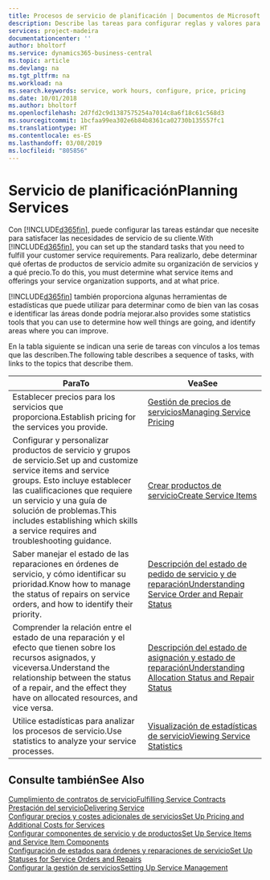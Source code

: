 ```yaml
---
title: Procesos de servicio de planificación | Documentos de Microsoft
description: Describe las tareas para configurar reglas y valores para definir las directivas y los procesos de servicios.
services: project-madeira
documentationcenter: ''
author: bholtorf
ms.service: dynamics365-business-central
ms.topic: article
ms.devlang: na
ms.tgt_pltfrm: na
ms.workload: na
ms.search.keywords: service, work hours, configure, price, pricing
ms.date: 10/01/2018
ms.author: bholtorf
ms.openlocfilehash: 2d7fd2c9d1387575254a7014c8a6f18c61c568d3
ms.sourcegitcommit: 1bcfaa99ea302e6b84b8361ca02730b135557fc1
ms.translationtype: HT
ms.contentlocale: es-ES
ms.lasthandoff: 03/08/2019
ms.locfileid: "805856"
---
```

# <a name="planning-services"></a><span data-ttu-id="4e4fa-103">Servicio de planificación</span><span class="sxs-lookup"><span data-stu-id="4e4fa-103">Planning Services</span></span>
<span data-ttu-id="4e4fa-104">Con [!INCLUDE[d365fin](includes/d365fin_md.md)], puede configurar las tareas estándar que necesite para satisfacer las necesidades de servicio de su cliente.</span><span class="sxs-lookup"><span data-stu-id="4e4fa-104">With [!INCLUDE[d365fin](includes/d365fin_md.md)], you can set up the standard tasks that you need to fulfill your customer service requirements.</span></span> <span data-ttu-id="4e4fa-105">Para realizarlo, debe determinar qué ofertas de productos de servicio admite su organización de servicios y a qué precio.</span><span class="sxs-lookup"><span data-stu-id="4e4fa-105">To do this, you must determine what service items and offerings your service organization supports, and at what price.</span></span>   

[!INCLUDE[d365fin](includes/d365fin_md.md)] <span data-ttu-id="4e4fa-106">también proporciona algunas herramientas de estadísticas que puede utilizar para determinar como de bien van las cosas e identificar las áreas donde podría mejorar.</span><span class="sxs-lookup"><span data-stu-id="4e4fa-106">also provides some statistics tools that you can use to determine how well things are going, and identify areas where you can improve.</span></span>
  
<span data-ttu-id="4e4fa-107">En la tabla siguiente se indican una serie de tareas con vínculos a los temas que las describen.</span><span class="sxs-lookup"><span data-stu-id="4e4fa-107">The following table describes a sequence of tasks, with links to the topics that describe them.</span></span>   
  
|<span data-ttu-id="4e4fa-108">**Para**</span><span class="sxs-lookup"><span data-stu-id="4e4fa-108">**To**</span></span>|<span data-ttu-id="4e4fa-109">**Vea**</span><span class="sxs-lookup"><span data-stu-id="4e4fa-109">**See**</span></span>|  
|------------|-------------|  
|<span data-ttu-id="4e4fa-110">Establecer precios para los servicios que proporciona.</span><span class="sxs-lookup"><span data-stu-id="4e4fa-110">Establish pricing for the services you provide.</span></span>|[<span data-ttu-id="4e4fa-111">Gestión de precios de servicios</span><span class="sxs-lookup"><span data-stu-id="4e4fa-111">Managing Service Pricing</span></span>](service-service-price-management.md)|
|<span data-ttu-id="4e4fa-112">Configurar y personalizar productos de servicio y grupos de servicio.</span><span class="sxs-lookup"><span data-stu-id="4e4fa-112">Set up and customize service items and service groups.</span></span> <span data-ttu-id="4e4fa-113">Esto incluye establecer las cualificaciones que requiere un servicio y una guía de solución de problemas.</span><span class="sxs-lookup"><span data-stu-id="4e4fa-113">This includes establishing which skills a service requires and troubleshooting guidance.</span></span>| [<span data-ttu-id="4e4fa-114">Crear productos de servicio</span><span class="sxs-lookup"><span data-stu-id="4e4fa-114">Create Service Items</span></span>](service-how-to-create-service-items.md)|  
|<span data-ttu-id="4e4fa-115">Saber manejar el estado de las reparaciones en órdenes de servicio, y cómo identificar su prioridad.</span><span class="sxs-lookup"><span data-stu-id="4e4fa-115">Know how to manage the status of repairs on service orders, and how to identify their priority.</span></span>|[<span data-ttu-id="4e4fa-116">Descripción del estado de pedido de servicio y de reparación</span><span class="sxs-lookup"><span data-stu-id="4e4fa-116">Understanding Service Order and Repair Status</span></span>](service-service-order-status-and-repair-status.md)|  
|<span data-ttu-id="4e4fa-117">Comprender la relación entre el estado de una reparación y el efecto que tienen sobre los recursos asignados, y viceversa.</span><span class="sxs-lookup"><span data-stu-id="4e4fa-117">Understand the relationship between the status of a repair, and the effect they have on allocated resources, and vice versa.</span></span>|[<span data-ttu-id="4e4fa-118">Descripción del estado de asignación y estado de reparación</span><span class="sxs-lookup"><span data-stu-id="4e4fa-118">Understanding Allocation Status and Repair Status</span></span>](service-allocation-status-and-repair-status.md)|  
|<span data-ttu-id="4e4fa-119">Utilice estadísticas para analizar los procesos de servicio.</span><span class="sxs-lookup"><span data-stu-id="4e4fa-119">Use statistics to analyze your service processes.</span></span> | [<span data-ttu-id="4e4fa-120">Visualización de estadísticas de servicio</span><span class="sxs-lookup"><span data-stu-id="4e4fa-120">Viewing Service Statistics</span></span>](service-service-statistics.md) |

## <a name="see-also"></a><span data-ttu-id="4e4fa-121">Consulte también</span><span class="sxs-lookup"><span data-stu-id="4e4fa-121">See Also</span></span>
[<span data-ttu-id="4e4fa-122">Cumplimiento de contratos de servicio</span><span class="sxs-lookup"><span data-stu-id="4e4fa-122">Fulfilling Service Contracts</span></span>](service-fulfill-service-contracts.md)  
[<span data-ttu-id="4e4fa-123">Prestación del servicio</span><span class="sxs-lookup"><span data-stu-id="4e4fa-123">Delivering Service</span></span>](service-deliver-service.md)  
[<span data-ttu-id="4e4fa-124">Configurar precios y costes adicionales de servicios</span><span class="sxs-lookup"><span data-stu-id="4e4fa-124">Set Up Pricing and Additional Costs for Services</span></span>](service-how-setup-service-costs-pricing.md)  
[<span data-ttu-id="4e4fa-125">Configurar componentes de servicio y de productos</span><span class="sxs-lookup"><span data-stu-id="4e4fa-125">Set Up Service Items and Service Item Components</span></span>](service-how-setup-service-items.md)  
[<span data-ttu-id="4e4fa-126">Configuración de estados para órdenes y reparaciones de servicio</span><span class="sxs-lookup"><span data-stu-id="4e4fa-126">Set Up Statuses for Service Orders and Repairs</span></span>](service-order-repair-status.md)  
[<span data-ttu-id="4e4fa-127">Configurar la gestión de servicios</span><span class="sxs-lookup"><span data-stu-id="4e4fa-127">Setting Up Service Management</span></span>](service-setup-service.md)  
